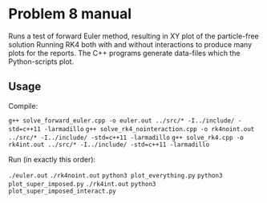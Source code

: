 # Problem 8 manual
Runs a test of forward Euler method, resulting in XY plot of the particle-free solution
Running RK4 both with and without interactions to produce many plots for the reports. 
The C++ programs generate data-files which the Python-scripts plot. 

## Usage
Compile:

`g++ solve_forward_euler.cpp -o euler.out ../src/* -I../include/ -std=c++11 -larmadillo`
`g++ solve_rk4_nointeraction.cpp -o rk4noint.out ../src/* -I../include/ -std=c++11 -larmadillo`
`g++ solve_rk4.cpp -o rk4int.out ../src/* -I../include/ -std=c++11 -larmadillo`

Run (in exactly this order):

`./euler.out`
`./rk4noint.out`
`python3 plot_everything.py`
`python3 plot_super_imposed.py`
`./rk4int.out`
`python3 plot_super_imposed_interact.py`

